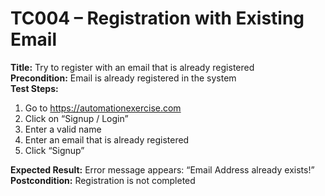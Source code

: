 # TC004 – Registration with Existing Email

**Title:** Try to register with an email that is already registered  
**Precondition:** Email is already registered in the system  
**Test Steps:**
1. Go to https://automationexercise.com
2. Click on “Signup / Login”
3. Enter a valid name
4. Enter an email that is already registered
5. Click “Signup”

**Expected Result:** Error message appears: “Email Address already exists!”  
**Postcondition:** Registration is not completed
